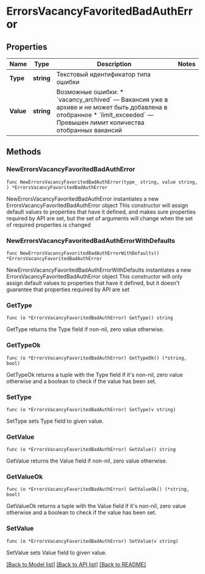 # ErrorsVacancyFavoritedBadAuthError

## Properties

Name | Type | Description | Notes
------------ | ------------- | ------------- | -------------
**Type** | **string** | Текстовый идентификатор типа ошибки | 
**Value** | **string** | Возможные ошибки:   * &#x60;vacancy_archived&#x60; — Вакансия уже в архиве и не может быть добавлена в отобранное   * &#x60;limit_exceeded&#x60; — Превышен лимит количества отобранных вакансий  | 

## Methods

### NewErrorsVacancyFavoritedBadAuthError

`func NewErrorsVacancyFavoritedBadAuthError(type_ string, value string, ) *ErrorsVacancyFavoritedBadAuthError`

NewErrorsVacancyFavoritedBadAuthError instantiates a new ErrorsVacancyFavoritedBadAuthError object
This constructor will assign default values to properties that have it defined,
and makes sure properties required by API are set, but the set of arguments
will change when the set of required properties is changed

### NewErrorsVacancyFavoritedBadAuthErrorWithDefaults

`func NewErrorsVacancyFavoritedBadAuthErrorWithDefaults() *ErrorsVacancyFavoritedBadAuthError`

NewErrorsVacancyFavoritedBadAuthErrorWithDefaults instantiates a new ErrorsVacancyFavoritedBadAuthError object
This constructor will only assign default values to properties that have it defined,
but it doesn't guarantee that properties required by API are set

### GetType

`func (o *ErrorsVacancyFavoritedBadAuthError) GetType() string`

GetType returns the Type field if non-nil, zero value otherwise.

### GetTypeOk

`func (o *ErrorsVacancyFavoritedBadAuthError) GetTypeOk() (*string, bool)`

GetTypeOk returns a tuple with the Type field if it's non-nil, zero value otherwise
and a boolean to check if the value has been set.

### SetType

`func (o *ErrorsVacancyFavoritedBadAuthError) SetType(v string)`

SetType sets Type field to given value.


### GetValue

`func (o *ErrorsVacancyFavoritedBadAuthError) GetValue() string`

GetValue returns the Value field if non-nil, zero value otherwise.

### GetValueOk

`func (o *ErrorsVacancyFavoritedBadAuthError) GetValueOk() (*string, bool)`

GetValueOk returns a tuple with the Value field if it's non-nil, zero value otherwise
and a boolean to check if the value has been set.

### SetValue

`func (o *ErrorsVacancyFavoritedBadAuthError) SetValue(v string)`

SetValue sets Value field to given value.



[[Back to Model list]](../README.md#documentation-for-models) [[Back to API list]](../README.md#documentation-for-api-endpoints) [[Back to README]](../README.md)


